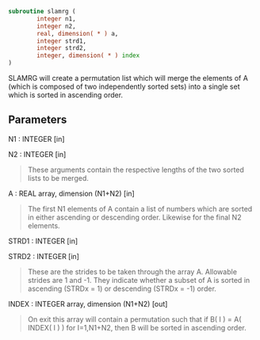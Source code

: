 ```fortran
subroutine slamrg (
        integer n1,
        integer n2,
        real, dimension( * ) a,
        integer strd1,
        integer strd2,
        integer, dimension( * ) index
)
```

SLAMRG will create a permutation list which will merge the elements
of A (which is composed of two independently sorted sets) into a
single set which is sorted in ascending order.

## Parameters
N1 : INTEGER [in]

N2 : INTEGER [in]
> These arguments contain the respective lengths of the two
> sorted lists to be merged.

A : REAL array, dimension (N1+N2) [in]
> The first N1 elements of A contain a list of numbers which
> are sorted in either ascending or descending order.  Likewise
> for the final N2 elements.

STRD1 : INTEGER [in]

STRD2 : INTEGER [in]
> These are the strides to be taken through the array A.
> Allowable strides are 1 and -1.  They indicate whether a
> subset of A is sorted in ascending (STRDx = 1) or descending
> (STRDx = -1) order.

INDEX : INTEGER array, dimension (N1+N2) [out]
> On exit this array will contain a permutation such that
> if B( I ) = A( INDEX( I ) ) for I=1,N1+N2, then B will be
> sorted in ascending order.
